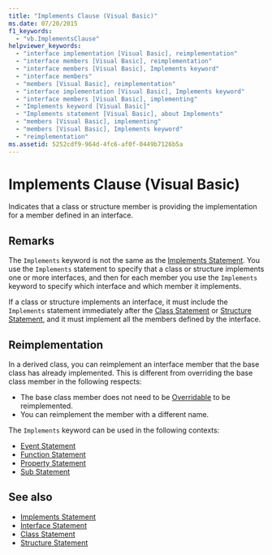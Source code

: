 ```yaml
---
title: "Implements Clause (Visual Basic)"
ms.date: 07/20/2015
f1_keywords: 
  - "vb.ImplementsClause"
helpviewer_keywords: 
  - "interface implementation [Visual Basic], reimplementation"
  - "interface members [Visual Basic], reimplementation"
  - "interface members [Visual Basic], Implements keyword"
  - "interface members"
  - "members [Visual Basic], reimplementation"
  - "interface implementation [Visual Basic], Implements keyword"
  - "interface members [Visual Basic], implementing"
  - "Implements keyword [Visual Basic]"
  - "Implements statement [Visual Basic], about Implements"
  - "members [Visual Basic], implementing"
  - "members [Visual Basic], Implements keyword"
  - "reimplementation"
ms.assetid: 5252cdf9-964d-4fc6-af0f-0449b7126b5a
---
```

# Implements Clause (Visual Basic)
Indicates that a class or structure member is providing the implementation for a member defined in an interface.  
  
## Remarks  
The `Implements` keyword is not the same as the [Implements Statement](../../../visual-basic/language-reference/statements/implements-statement.md). You use the `Implements` statement to specify that a class or structure implements one or more interfaces, and then for each member you use the `Implements` keyword to specify which interface and which member it implements.

If a class or structure implements an interface, it must include the `Implements` statement immediately after the [Class Statement](../../../visual-basic/language-reference/statements/class-statement.md) or [Structure Statement](../../../visual-basic/language-reference/statements/structure-statement.md), and it must implement all the members defined by the interface.

## Reimplementation  
In a derived class, you can reimplement an interface member that the base class has already implemented. This is different from overriding the base class member in the following respects:

- The base class member does not need to be [Overridable](../../../visual-basic/language-reference/modifiers/overridable.md) to be reimplemented.
- You can reimplement the member with a different name.

The `Implements` keyword can be used in the following contexts:

- [Event Statement](../../../visual-basic/language-reference/statements/event-statement.md)
- [Function Statement](../../../visual-basic/language-reference/statements/function-statement.md)
- [Property Statement](../../../visual-basic/language-reference/statements/property-statement.md)
- [Sub Statement](../../../visual-basic/language-reference/statements/sub-statement.md)  
  
## See also

- [Implements Statement](../../../visual-basic/language-reference/statements/implements-statement.md)
- [Interface Statement](../../../visual-basic/language-reference/statements/interface-statement.md)
- [Class Statement](../../../visual-basic/language-reference/statements/class-statement.md)
- [Structure Statement](../../../visual-basic/language-reference/statements/structure-statement.md)
